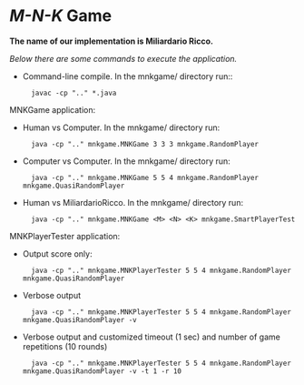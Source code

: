 # *M-N-K* Game

**The name of our implementation is Miliardario Ricco.**

*Below there are some commands to execute the application.*

- Command-line compile.  In the mnkgame/ directory run::

		javac -cp ".." *.java


MNKGame application:

- Human vs Computer.  In the mnkgame/ directory run:
	
		java -cp ".." mnkgame.MNKGame 3 3 3 mnkgame.RandomPlayer


- Computer vs Computer. In the mnkgame/ directory run:

		java -cp ".." mnkgame.MNKGame 5 5 4 mnkgame.RandomPlayer mnkgame.QuasiRandomPlayer

- Human vs MiliardarioRicco.  In the mnkgame/ directory run:
	
		java -cp ".." mnkgame.MNKGame <M> <N> <K> mnkgame.SmartPlayerTest


MNKPlayerTester application:

- Output score only:

		java -cp ".." mnkgame.MNKPlayerTester 5 5 4 mnkgame.RandomPlayer mnkgame.QuasiRandomPlayer

- Verbose output

		java -cp ".." mnkgame.MNKPlayerTester 5 5 4 mnkgame.RandomPlayer mnkgame.QuasiRandomPlayer -v


- Verbose output and customized timeout (1 sec) and number of game repetitions (10 rounds)


		java -cp ".." mnkgame.MNKPlayerTester 5 5 4 mnkgame.RandomPlayer mnkgame.QuasiRandomPlayer -v -t 1 -r 10

